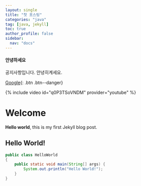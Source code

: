 ```yaml
---
layout: single
title: "첫 포스팅"
categories: "java"
tag: [java, jekyll]
toc: true
author_profile: false
sidebar:
  nav: "docs"
---
```


<div class="notice notice--primary">
	<h4>안녕하세요</h4>
	공지사항입니다.
	안녕히계세요.
</div>

[Google](https://google.com){: .btn .btn--danger}

{% include video id="q0P3TSoVNDM" provider="youtube" %}

# Welcome

**Hello world**, this is my first Jekyll blog post.

## Hello World!

```java
public class HelloWorld
{
	public static void main(String[] args) {
		System.out.println("Hello World!");
	}
}
```
